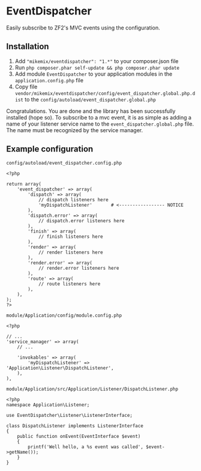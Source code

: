 EventDispatcher
===============

Easily subscribe to ZF2's MVC events using the configuration.

Installation
------------

1. Add ```"mikemix/eventdispatcher": "1.*"``` to your composer.json file
2. Run ```php composer.phar self-update && php composer.phar update```
3. Add module ```EventDispatcher``` to your application modules in the ```application.config.php``` file
4. Copy file ```vendor/mikemix/eventdispatcher/config/event_dispatcher.global.php.dist``` to the ```config/autoload/event_dispatcher.global.php```

Congratulations. You are done and the library has been successfully installed (hope so). To subscribe to a mvc event, it is as simple as adding a name of your listener service name to the ```event_dispatcher.global.php``` file. The name must be recognized by the service manager.

Example configuration
---------------------

```config/autoload/event_dispatcher.config.php```

    <?php
    
    return array(
        'event_dispatcher' => array(
            'dispatch' => array(
                // dispatch listeners here
                'myDispatchListener'       # <----------------- NOTICE
            ),
            'dispatch.error' => array(
                // dispatch.error listeners here
            ),
            'finish' => array(
                // finish listeners here
            ),
            'render' => array(
                // render listeners here
            ),
            'render.error' => array(
                // render.error listeners here
            ),
            'route' => array(
                // route listeners here
            ),
        ),
    );
    ?>

```module/Application/config/module.config.php```

    <?php
    
    // ...
    'service_manager' => array(
        // ...
        
        'invokables' => array(
            'myDispatchListener' => 'Application\Listener\DispatchListener',
        ),
    ),


```module/Application/src/Application/Listener/DispatchListener.php```

    <?php
    namespace Application\Listener;
    
    use EventDispatcher\Listener\ListenerInterface;
    
    class DispatchListener implements ListenerInterface
    {
        public function onEvent(EventInterface $event)
        {
            printf('Well hello, a %s event was called', $event->getName());
        }
    }
